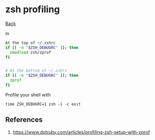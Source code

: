 # zsh profiling

[Back](../index.md#unix)

In 

```zsh
At the top of ~/.zshrc
if [[ -n "$ZSH_DEBUGRC" ]]; then
  zmodload zsh/zprof
fi


# At the bottom of ~/.zshrc
if [[ -n "$ZSH_DEBUGRC" ]]; then
  zprof
fi

```

Profile your shell with 

```
time ZSH_DEBUGRC=1 zsh -i -c exit
```

## References

1. https://www.dotruby.com/articles/profiling-zsh-setup-with-zprof

